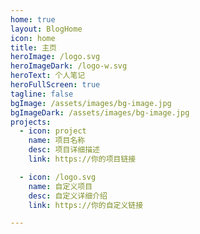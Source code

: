 ```yaml
---
home: true
layout: BlogHome
icon: home
title: 主页
heroImage: /logo.svg
heroImageDark: /logo-w.svg
heroText: 个人笔记
heroFullScreen: true
tagline: false
bgImage: /assets/images/bg-image.jpg
bgImageDark: /assets/images/bg-image.jpg
projects:
  - icon: project
    name: 项目名称
    desc: 项目详细描述
    link: https://你的项目链接

  - icon: /logo.svg
    name: 自定义项目
    desc: 自定义详细介绍
    link: https://你的自定义链接

---
```

